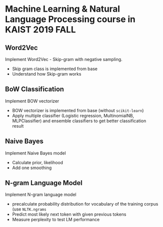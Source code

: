 # Machine Learning & Natural Language Processing course in KAIST 2019 FALL

## Word2Vec
Implement Word2Vec - Skip-gram with negative sampling.
* Skip gram class is implemented from base
* Understand how Skip-gram works

## BoW Classification
Implement BOW vectorizer
* BOW vectorizer is implemented from base (without `scikit-learn`)
* Apply multiple classifier (Logistic regression, MultinomialNB, MLPClassifier) and ensemble classifiers to get better classification result

## Naive Bayes
Implement Naive Bayes model
* Calculate prior, likelihood
* Add one smoothing

## N-gram Language Model
Implement N-gram language model
* precalculate probability distribution for vocabulary of the training corpus (use `NLTK.ngrams`
* Predict most likely next token with given previous tokens
* Measure perplexity to test LM performance
